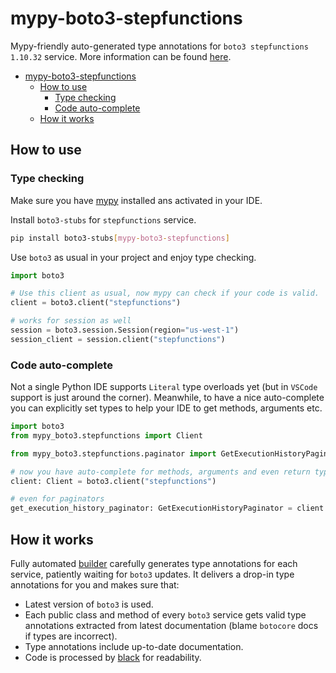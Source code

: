 # mypy-boto3-stepfunctions

Mypy-friendly auto-generated type annotations for `boto3 stepfunctions 1.10.32` service.
More information can be found [here](https://github.com/vemel/mypy_boto3).

- [mypy-boto3-stepfunctions](#mypy-boto3-stepfunctions)
  - [How to use](#how-to-use)
    - [Type checking](#type-checking)
    - [Code auto-complete](#code-auto-complete)
  - [How it works](#how-it-works)

## How to use

### Type checking

Make sure you have [mypy](https://github.com/python/mypy) installed ans activated in your IDE.

Install `boto3-stubs` for `stepfunctions` service.

```bash
pip install boto3-stubs[mypy-boto3-stepfunctions]
```

Use `boto3` as usual in your project and enjoy type checking.

```python
import boto3

# Use this client as usual, now mypy can check if your code is valid.
client = boto3.client("stepfunctions")

# works for session as well
session = boto3.session.Session(region="us-west-1")
session_client = session.client("stepfunctions")

```

### Code auto-complete

Not a single Python IDE supports `Literal` type overloads yet (but in `VSCode` support is just around the corner).
Meanwhile, to have a nice auto-complete you can explicitly set types to help your IDE to get methods, arguments etc.

```python
import boto3
from mypy_boto3.stepfunctions import Client

from mypy_boto3.stepfunctions.paginator import GetExecutionHistoryPaginator

# now you have auto-complete for methods, arguments and even return types
client: Client = boto3.client("stepfunctions")

# even for paginators
get_execution_history_paginator: GetExecutionHistoryPaginator = client.get_paginator("get_execution_history")
```

## How it works

Fully automated [builder](https://github.com/vemel/mypy_boto3) carefully generates
type annotations for each service, patiently waiting for `boto3` updates. It delivers
a drop-in type annotations for you and makes sure that:

- Latest version of `boto3` is used.
- Each public class and method of every `boto3` service gets valid type annotations
  extracted from latest documentation (blame `botocore` docs if types are incorrect).
- Type annotations include up-to-date documentation.
- Code is processed by [black](https://github.com/psf/black) for readability.